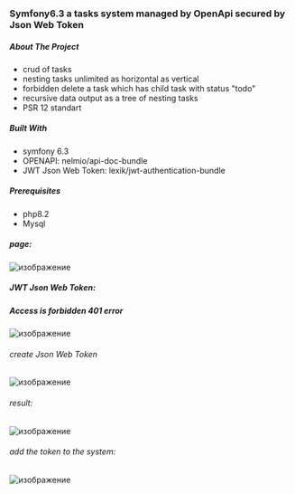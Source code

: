 ###  Symfony6.3 a tasks system managed by OpenApi secured by Json Web Token
##### About The Project 

* crud of tasks
* nesting tasks unlimited as horizontal as vertical
* forbidden delete a task which has child task with status "todo"
* recursive data output as a tree of nesting tasks
* PSR 12 standart

##### Built With
*  symfony 6.3
*  OPENAPI: nelmio/api-doc-bundle
*  JWT Json Web Token: lexik/jwt-authentication-bundle

##### Prerequisites
* php8.2
* Mysql

##### page:

![изображение](https://github.com/vadimlvov71/symfony6.3_openapi_jwt_phpunit/assets/57807117/4698ea55-304a-4c52-88af-f0b93254039b)
##### JWT Json Web Token:
##### Access is forbidden 401 error
![изображение](https://github.com/vadimlvov71/symfony6.3_openapi_jwt_phpunit/assets/57807117/7ffaed26-28ac-479f-b748-2cf093c6c90c)

###### create Json Web Token
![изображение](https://github.com/vadimlvov71/symfony6.3_openapi_jwt_phpunit/assets/57807117/dba61440-7e01-491c-9213-5726c824c48b)
###### result:
![изображение](https://github.com/vadimlvov71/symfony6.3_openapi_jwt_phpunit/assets/57807117/f859674f-de4f-4d0c-a0eb-279773dd8d73)

###### add the token to the system:
![изображение](https://github.com/vadimlvov71/symfony6.3_openapi_jwt_phpunit/assets/57807117/9a7e5e39-0b5f-46b4-9f42-5bebd16eb5ad)






